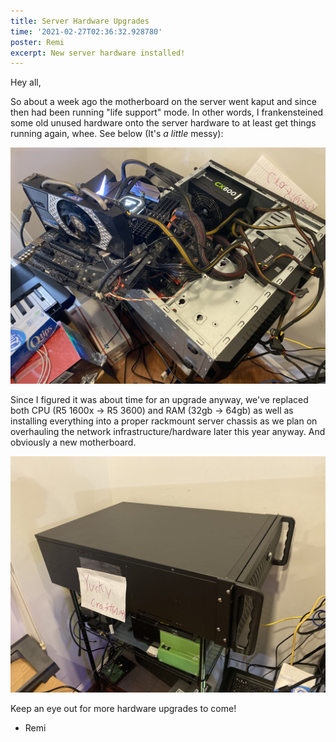 ```yaml
---
title: Server Hardware Upgrades
time: '2021-02-27T02:36:32.928780'
poster: Remi
excerpt: New server hardware installed!
---
```


Hey all,

So about a week ago the motherboard on the server went kaput and since then had
been running "life support" mode. In other words, I frankensteined some old
unused hardware onto the server hardware to at least get things running again,
whee. See below (It's _a little_ messy):

![Before Upgrade](./images/Server-Upgrade-2021-02-27.Before.jpg)

Since I figured it was about time for an upgrade anyway, we've replaced both CPU
(R5 1600x -> R5 3600) and RAM (32gb -> 64gb) as well as installing everything
into a proper rackmount server chassis as we plan on overhauling the network
infrastructure/hardware later this year anyway. And obviously a new motherboard.

![After Upgarde - A new 4u rackmount chassis](./images/Server-Upgrade-2021-02-27.After.jpg)

Keep an eye out for more hardware upgrades to come!

- Remi
